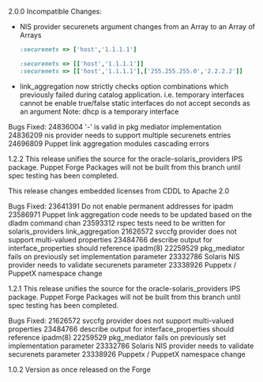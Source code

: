 2.0.0
  Incompatible Changes:
  * NIS provider securenets argument changes from an Array to an Array of Arrays
    ```ruby
    :securenets => ['host','1.1.1.1']
    ```
    ```ruby
    :securenets => [['host','1.1.1.1']]
    :securenets => [['host','1.1.1.1'],['255.255.255.0','2.2.2.2']]
    ```

  * link_aggregation now strictly checks option combinations which previously
    failed during catalog application.
    i.e. temporary interfaces cannot be enable true/false
    static interfaces do not accept seconds as an argument
    Note: dhcp is a temporary interface

  Bugs Fixed:
  24836004 '-' is valid in pkg mediator implementation
  24836209 nis provider needs to support multiple securenets entries
  24696809 Puppet link aggregation modules cascading errors

1.2.2
This release unifies the source for the oracle-solaris_providers IPS package.
Puppet Forge Packages will not be built from this branch until spec testing has been completed.

This release changes embedded licenses from CDDL to Apache 2.0

  Bugs Fixed:
  23641391 Do not enable permanent addresses for ipadm
  23586971 Puppet link aggregation code needs to be updated based on the dladm command chan
  23593312 rspec tests need to be written for solaris_providers link_aggregation
  21626572 svccfg provider does not support multi-valued properties
  23484766 describe output for interface_properties should reference ipadm(8)
  22259529 pkg_mediator fails on previously set implementation parameter 
  23332786 Solaris NIS provider needs to validate securenets parameter
  23338926 Puppetx / PuppetX namespace change

1.2.1
This release unifies the source for the oracle-solaris_providers IPS package.
Puppet Forge Packages will not be built from this branch until spec testing has been completed.

  Bugs Fixed:
  21626572 svccfg provider does not support multi-valued properties
  23484766 describe output for interface_properties should reference ipadm(8)
  22259529 pkg_mediator fails on previously set implementation parameter
  23332786 Solaris NIS provider needs to validate securenets parameter
  23338926 Puppetx / PuppetX namespace change

1.0.2
  Version as once released on the Forge
